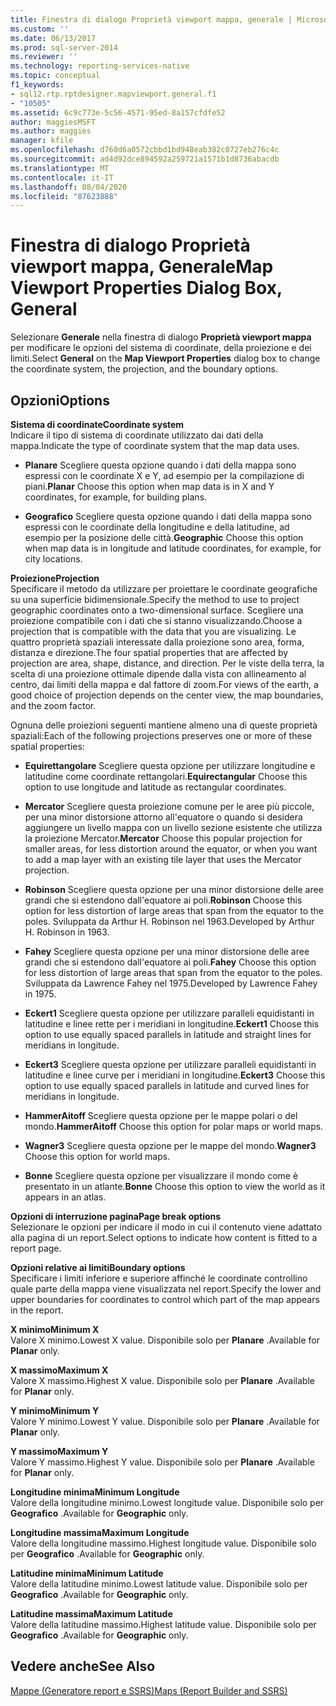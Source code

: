 ```yaml
---
title: Finestra di dialogo Proprietà viewport mappa, generale | Microsoft Docs
ms.custom: ''
ms.date: 06/13/2017
ms.prod: sql-server-2014
ms.reviewer: ''
ms.technology: reporting-services-native
ms.topic: conceptual
f1_keywords:
- sql12.rtp.rptdesigner.mapviewport.general.f1
- "10505"
ms.assetid: 6c9c773e-5c56-4571-95ed-8a157cfdfe52
author: maggiesMSFT
ms.author: maggies
manager: kfile
ms.openlocfilehash: d760d6a0572cbbd1bd948eab382c0727eb276c4c
ms.sourcegitcommit: ad4d92dce894592a259721a1571b1d8736abacdb
ms.translationtype: MT
ms.contentlocale: it-IT
ms.lasthandoff: 08/04/2020
ms.locfileid: "87623888"
---
```

# <a name="map-viewport-properties-dialog-box-general"></a><span data-ttu-id="e4926-102">Finestra di dialogo Proprietà viewport mappa, Generale</span><span class="sxs-lookup"><span data-stu-id="e4926-102">Map Viewport Properties Dialog Box, General</span></span>
  <span data-ttu-id="e4926-103">Selezionare **Generale** nella finestra di dialogo **Proprietà viewport mappa** per modificare le opzioni del sistema di coordinate, della proiezione e dei limiti.</span><span class="sxs-lookup"><span data-stu-id="e4926-103">Select **General** on the **Map Viewport Properties** dialog box to change the coordinate system, the projection, and the boundary options.</span></span>  
  
## <a name="options"></a><span data-ttu-id="e4926-104">Opzioni</span><span class="sxs-lookup"><span data-stu-id="e4926-104">Options</span></span>  
 <span data-ttu-id="e4926-105">**Sistema di coordinate**</span><span class="sxs-lookup"><span data-stu-id="e4926-105">**Coordinate system**</span></span>  
 <span data-ttu-id="e4926-106">Indicare il tipo di sistema di coordinate utilizzato dai dati della mappa.</span><span class="sxs-lookup"><span data-stu-id="e4926-106">Indicate the type of coordinate system that the map data uses.</span></span>  
  
-   <span data-ttu-id="e4926-107">**Planare** Scegliere questa opzione quando i dati della mappa sono espressi con le coordinate X e Y, ad esempio per la compilazione di piani.</span><span class="sxs-lookup"><span data-stu-id="e4926-107">**Planar** Choose this option when map data is in X and Y coordinates, for example, for building plans.</span></span>  
  
-   <span data-ttu-id="e4926-108">**Geografico** Scegliere questa opzione quando i dati della mappa sono espressi con le coordinate della longitudine e della latitudine, ad esempio per la posizione delle città.</span><span class="sxs-lookup"><span data-stu-id="e4926-108">**Geographic** Choose this option when map data is in longitude and latitude coordinates, for example, for city locations.</span></span>  
  
 <span data-ttu-id="e4926-109">**Proiezione**</span><span class="sxs-lookup"><span data-stu-id="e4926-109">**Projection**</span></span>  
 <span data-ttu-id="e4926-110">Specificare il metodo da utilizzare per proiettare le coordinate geografiche su una superficie bidimensionale.</span><span class="sxs-lookup"><span data-stu-id="e4926-110">Specify the method to use to project geographic coordinates onto a two-dimensional surface.</span></span> <span data-ttu-id="e4926-111">Scegliere una proiezione compatibile con i dati che si stanno visualizzando.</span><span class="sxs-lookup"><span data-stu-id="e4926-111">Choose a projection that is compatible with the data that you are visualizing.</span></span> <span data-ttu-id="e4926-112">Le quattro proprietà spaziali interessate dalla proiezione sono area, forma, distanza e direzione.</span><span class="sxs-lookup"><span data-stu-id="e4926-112">The four spatial properties that are affected by projection are area, shape, distance, and direction.</span></span> <span data-ttu-id="e4926-113">Per le viste della terra, la scelta di una proiezione ottimale dipende dalla vista con allineamento al centro, dai limiti della mappa e dal fattore di zoom.</span><span class="sxs-lookup"><span data-stu-id="e4926-113">For views of the earth, a good choice of projection depends on the center view, the map boundaries, and the zoom factor.</span></span>  
  
 <span data-ttu-id="e4926-114">Ognuna delle proiezioni seguenti mantiene almeno una di queste proprietà spaziali:</span><span class="sxs-lookup"><span data-stu-id="e4926-114">Each of the following projections preserves one or more of these spatial properties:</span></span>  
  
-   <span data-ttu-id="e4926-115">**Equirettangolare** Scegliere questa opzione per utilizzare longitudine e latitudine come coordinate rettangolari.</span><span class="sxs-lookup"><span data-stu-id="e4926-115">**Equirectangular** Choose this option to use longitude and latitude as rectangular coordinates.</span></span>  
  
-   <span data-ttu-id="e4926-116">**Mercator** Scegliere questa proiezione comune per le aree più piccole, per una minor distorsione attorno all'equatore o quando si desidera aggiungere un livello mappa con un livello sezione esistente che utilizza la proiezione Mercator.</span><span class="sxs-lookup"><span data-stu-id="e4926-116">**Mercator** Choose this popular projection for smaller areas, for less distortion around the equator, or when you want to add a map layer with an existing tile layer that uses the Mercator projection.</span></span>  
  
-   <span data-ttu-id="e4926-117">**Robinson** Scegliere questa opzione per una minor distorsione delle aree grandi che si estendono dall'equatore ai poli.</span><span class="sxs-lookup"><span data-stu-id="e4926-117">**Robinson** Choose this option for less distortion of large areas that span from the equator to the poles.</span></span> <span data-ttu-id="e4926-118">Sviluppata da Arthur H. Robinson nel 1963.</span><span class="sxs-lookup"><span data-stu-id="e4926-118">Developed by Arthur H. Robinson in 1963.</span></span>  
  
-   <span data-ttu-id="e4926-119">**Fahey** Scegliere questa opzione per una minor distorsione delle aree grandi che si estendono dall'equatore ai poli.</span><span class="sxs-lookup"><span data-stu-id="e4926-119">**Fahey** Choose this option for less distortion of large areas that span from the equator to the poles.</span></span> <span data-ttu-id="e4926-120">Sviluppata da Lawrence Fahey nel 1975.</span><span class="sxs-lookup"><span data-stu-id="e4926-120">Developed by Lawrence Fahey in 1975.</span></span>  
  
-   <span data-ttu-id="e4926-121">**Eckert1** Scegliere questa opzione per utilizzare paralleli equidistanti in latitudine e linee rette per i meridiani in longitudine.</span><span class="sxs-lookup"><span data-stu-id="e4926-121">**Eckert1** Choose this option to use equally spaced parallels in latitude and straight lines for meridians in longitude.</span></span>  
  
-   <span data-ttu-id="e4926-122">**Eckert3** Scegliere questa opzione per utilizzare paralleli equidistanti in latitudine e linee curve per i meridiani in longitudine.</span><span class="sxs-lookup"><span data-stu-id="e4926-122">**Eckert3** Choose this option to use equally spaced parallels in latitude and curved lines for meridians in longitude.</span></span>  
  
-   <span data-ttu-id="e4926-123">**HammerAitoff** Scegliere questa opzione per le mappe polari o del mondo.</span><span class="sxs-lookup"><span data-stu-id="e4926-123">**HammerAitoff** Choose this option for polar maps or world maps.</span></span>  
  
-   <span data-ttu-id="e4926-124">**Wagner3** Scegliere questa opzione per le mappe del mondo.</span><span class="sxs-lookup"><span data-stu-id="e4926-124">**Wagner3** Choose this option for world maps.</span></span>  
  
-   <span data-ttu-id="e4926-125">**Bonne** Scegliere questa opzione per visualizzare il mondo come è presentato in un atlante.</span><span class="sxs-lookup"><span data-stu-id="e4926-125">**Bonne** Choose this option to view the world as it appears in an atlas.</span></span>  
  
 <span data-ttu-id="e4926-126">**Opzioni di interruzione pagina**</span><span class="sxs-lookup"><span data-stu-id="e4926-126">**Page break options**</span></span>  
 <span data-ttu-id="e4926-127">Selezionare le opzioni per indicare il modo in cui il contenuto viene adattato alla pagina di un report.</span><span class="sxs-lookup"><span data-stu-id="e4926-127">Select options to indicate how content is fitted to a report page.</span></span>  
  
 <span data-ttu-id="e4926-128">**Opzioni relative ai limiti**</span><span class="sxs-lookup"><span data-stu-id="e4926-128">**Boundary options**</span></span>  
 <span data-ttu-id="e4926-129">Specificare i limiti inferiore e superiore affinché le coordinate controllino quale parte della mappa viene visualizzata nel report.</span><span class="sxs-lookup"><span data-stu-id="e4926-129">Specify the lower and upper boundaries for coordinates to control which part of the map appears in the report.</span></span>  
  
 <span data-ttu-id="e4926-130">**X minimo**</span><span class="sxs-lookup"><span data-stu-id="e4926-130">**Minimum X**</span></span>  
 <span data-ttu-id="e4926-131">Valore X minimo.</span><span class="sxs-lookup"><span data-stu-id="e4926-131">Lowest X value.</span></span> <span data-ttu-id="e4926-132">Disponibile solo per **Planare** .</span><span class="sxs-lookup"><span data-stu-id="e4926-132">Available for **Planar** only.</span></span>  
  
 <span data-ttu-id="e4926-133">**X massimo**</span><span class="sxs-lookup"><span data-stu-id="e4926-133">**Maximum X**</span></span>  
 <span data-ttu-id="e4926-134">Valore X massimo.</span><span class="sxs-lookup"><span data-stu-id="e4926-134">Highest X value.</span></span> <span data-ttu-id="e4926-135">Disponibile solo per **Planare** .</span><span class="sxs-lookup"><span data-stu-id="e4926-135">Available for **Planar** only.</span></span>  
  
 <span data-ttu-id="e4926-136">**Y minimo**</span><span class="sxs-lookup"><span data-stu-id="e4926-136">**Minimum Y**</span></span>  
 <span data-ttu-id="e4926-137">Valore Y minimo.</span><span class="sxs-lookup"><span data-stu-id="e4926-137">Lowest Y value.</span></span> <span data-ttu-id="e4926-138">Disponibile solo per **Planare** .</span><span class="sxs-lookup"><span data-stu-id="e4926-138">Available for **Planar** only.</span></span>  
  
 <span data-ttu-id="e4926-139">**Y massimo**</span><span class="sxs-lookup"><span data-stu-id="e4926-139">**Maximum Y**</span></span>  
 <span data-ttu-id="e4926-140">Valore Y massimo.</span><span class="sxs-lookup"><span data-stu-id="e4926-140">Highest Y value.</span></span> <span data-ttu-id="e4926-141">Disponibile solo per **Planare** .</span><span class="sxs-lookup"><span data-stu-id="e4926-141">Available for **Planar** only.</span></span>  
  
 <span data-ttu-id="e4926-142">**Longitudine minima**</span><span class="sxs-lookup"><span data-stu-id="e4926-142">**Minimum Longitude**</span></span>  
 <span data-ttu-id="e4926-143">Valore della longitudine minimo.</span><span class="sxs-lookup"><span data-stu-id="e4926-143">Lowest longitude value.</span></span> <span data-ttu-id="e4926-144">Disponibile solo per **Geografico** .</span><span class="sxs-lookup"><span data-stu-id="e4926-144">Available for **Geographic** only.</span></span>  
  
 <span data-ttu-id="e4926-145">**Longitudine massima**</span><span class="sxs-lookup"><span data-stu-id="e4926-145">**Maximum Longitude**</span></span>  
 <span data-ttu-id="e4926-146">Valore della longitudine massimo.</span><span class="sxs-lookup"><span data-stu-id="e4926-146">Highest longitude value.</span></span> <span data-ttu-id="e4926-147">Disponibile solo per **Geografico** .</span><span class="sxs-lookup"><span data-stu-id="e4926-147">Available for **Geographic** only.</span></span>  
  
 <span data-ttu-id="e4926-148">**Latitudine minima**</span><span class="sxs-lookup"><span data-stu-id="e4926-148">**Minimum Latitude**</span></span>  
 <span data-ttu-id="e4926-149">Valore della latitudine minimo.</span><span class="sxs-lookup"><span data-stu-id="e4926-149">Lowest latitude value.</span></span> <span data-ttu-id="e4926-150">Disponibile solo per **Geografico** .</span><span class="sxs-lookup"><span data-stu-id="e4926-150">Available for **Geographic** only.</span></span>  
  
 <span data-ttu-id="e4926-151">**Latitudine massima**</span><span class="sxs-lookup"><span data-stu-id="e4926-151">**Maximum Latitude**</span></span>  
 <span data-ttu-id="e4926-152">Valore della latitudine massimo.</span><span class="sxs-lookup"><span data-stu-id="e4926-152">Highest latitude value.</span></span> <span data-ttu-id="e4926-153">Disponibile solo per **Geografico** .</span><span class="sxs-lookup"><span data-stu-id="e4926-153">Available for **Geographic** only.</span></span>  
  
## <a name="see-also"></a><span data-ttu-id="e4926-154">Vedere anche</span><span class="sxs-lookup"><span data-stu-id="e4926-154">See Also</span></span>  
 [<span data-ttu-id="e4926-155">Mappe &#40;Generatore report e SSRS&#41;</span><span class="sxs-lookup"><span data-stu-id="e4926-155">Maps &#40;Report Builder and SSRS&#41;</span></span>](report-design/maps-report-builder-and-ssrs.md)  
  
  
